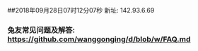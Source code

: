 ##2018年09月28日07时12分07秒 新址: 142.93.6.69
### 兔友常见问题及解答: https://github.com/wanggonging/d/blob/w/FAQ.md
